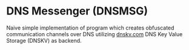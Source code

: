 # DNS Messenger (DNSMSG)

Naive simple implementation of program which 
creates obfuscated communication channels over DNS
utilizing [dnskv.com](https://dnskv.com) DNS Key Value Storage (DNSKV)
as backend.
